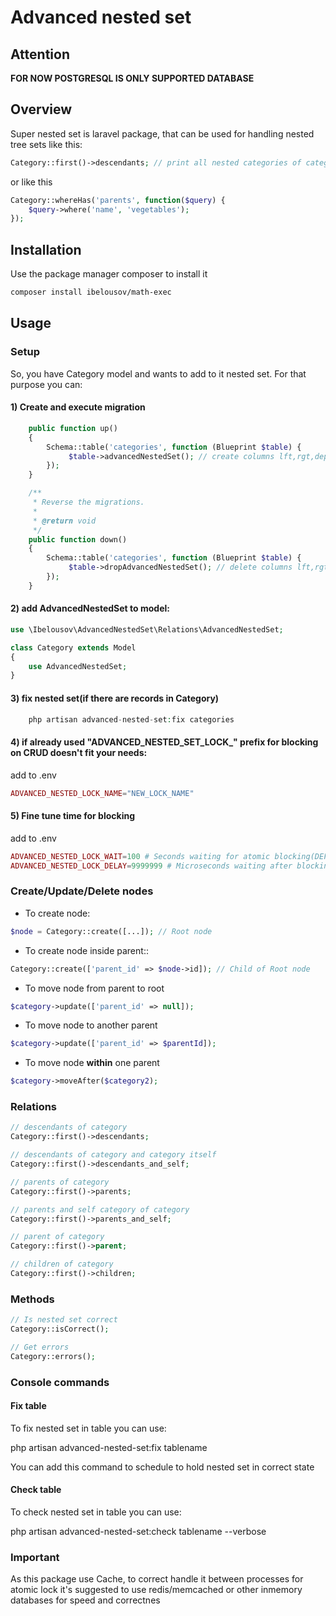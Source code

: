# Advanced nested set

## Attention

**FOR NOW POSTGRESQL IS ONLY SUPPORTED DATABASE**

## Overview

Super nested set is laravel package, that can be used for handling nested tree sets like this:

```php
Category::first()->descendants; // print all nested categories of category
```

or like this

```php
Category::whereHas('parents', function($query) {
    $query->where('name', 'vegetables');
});
```

## Installation

Use the package manager composer to install it

```sh
composer install ibelousov/math-exec
```

## Usage

### Setup

So, you have Category model and wants to add to it nested set. For that purpose you can:

#### 1) Create and execute migration

```php
    public function up()
    {
        Schema::table('categories', function (Blueprint $table) {
             $table->advancedNestedSet(); // create columns lft,rgt,depth,parent_id,deleted_at
        });
    }

    /**
     * Reverse the migrations.
     *
     * @return void
     */
    public function down()
    {
        Schema::table('categories', function (Blueprint $table) {
             $table->dropAdvancedNestedSet(); // delete columns lft,rgt,depth,parent_id,deleted_at
        });
    }
```

#### 2) add AdvancedNestedSet to model:

```php
use \Ibelousov\AdvancedNestedSet\Relations\AdvancedNestedSet;

class Category extends Model
{
    use AdvancedNestedSet;
}
```

#### 3) fix nested set(if there are records in Category)

```php
    php artisan advanced-nested-set:fix categories
```

#### 4) if already used "ADVANCED_NESTED_SET_LOCK_" prefix for blocking on CRUD doesn't fit your needs:

add to .env
```php
ADVANCED_NESTED_LOCK_NAME="NEW_LOCK_NAME"
```  

#### 5) Fine tune time for blocking

add to .env
```php
ADVANCED_NESTED_LOCK_WAIT=100 # Seconds waiting for atomic blocking(DEFAULT: 30)
ADVANCED_NESTED_LOCK_DELAY=9999999 # Microseconds waiting after blocking(DEFAULT: 10000)
```

### Create/Update/Delete nodes

- To create node:

```php
$node = Category::create([...]); // Root node
```

- To create node inside parent::
```php
Category::create(['parent_id' => $node->id]); // Child of Root node
```

- To move node from parent to root

```php
$category->update(['parent_id' => null]);
```

- To move node to another parent

```php
$category->update(['parent_id' => $parentId]);
```

- To move node **within** one parent

```php
$category->moveAfter($category2);
```

### Relations

```php
// descendants of category
Category::first()->descendants;
``` 

```php
// descendants of category and category itself
Category::first()->descendants_and_self;
```

```php
// parents of category
Category::first()->parents;
```

```php
// parents and self category of category
Category::first()->parents_and_self;
```

```php
// parent of category
Category::first()->parent;
```

```php
// children of category
Category::first()->children;
```

### Methods

```php
// Is nested set correct
Category::isCorrect();
```

```php
// Get errors
Category::errors();
```

### Console commands

#### Fix table

To fix nested set in table you can use:

php artisan advanced-nested-set:fix tablename

You can add this command to schedule to hold nested set in correct state

#### Check table

To check nested set in table you can use:

php artisan advanced-nested-set:check tablename --verbose

### Important

As this package use Cache, to correct handle it between processes for atomic lock it's suggested to use redis/memcached or other inmemory databases for speed and correctnes